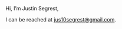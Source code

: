Hi, I’m Justin Segrest,

I can be reached at jus10segrest@gmail.com.


<!---
jus10segrest/jus10segrest is a ✨ special ✨ repository because its `README.md` (this file) appears on your GitHub profile.
You can click the Preview link to take a look at your changes.
--->
